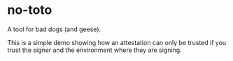 # no-toto

A tool for bad dogs (and geese).

This is a simple demo showing how an attestation can only be trusted if you trust the signer and the environment where they are signing.
